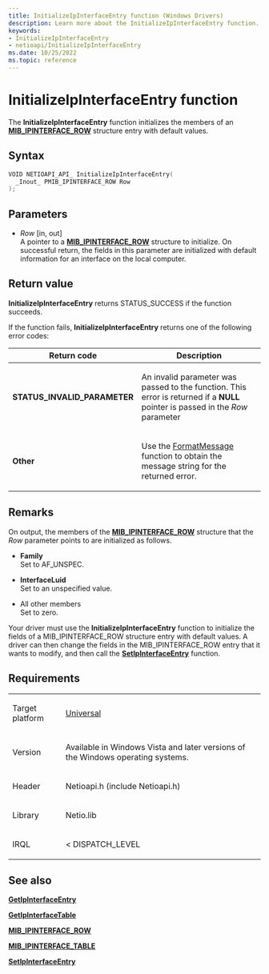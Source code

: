 ```yaml
---
title: InitializeIpInterfaceEntry function (Windows Drivers)
description: Learn more about the InitializeIpInterfaceEntry function.
keywords:
- InitializeIpInterfaceEntry
- netioapi/InitializeIpInterfaceEntry
ms.date: 10/25/2022
ms.topic: reference
---
```


# InitializeIpInterfaceEntry function

The **InitializeIpInterfaceEntry** function initializes the members of an [**MIB\_IPINTERFACE\_ROW**](mib-ipinterface-row.md) structure entry with default values.

## Syntax

``` c++
VOID NETIOAPI_API_ InitializeIpInterfaceEntry(
  _Inout_ PMIB_IPINTERFACE_ROW Row
);
```

## Parameters

- *Row* \[in, out\]  
   A pointer to a [**MIB\_IPINTERFACE\_ROW**](mib-ipinterface-row.md) structure to initialize. On successful return, the fields in this parameter are initialized with default information for an interface on the local computer.

## Return value

**InitializeIpInterfaceEntry** returns STATUS\_SUCCESS if the function succeeds.

If the function fails, **InitializeIpInterfaceEntry** returns one of the following error codes:

<table>
<thead>
<tr class="header">
<th>Return code</th>
<th>Description</th>
</tr>
</thead>
<tbody>
<tr class="odd">
<td><strong>STATUS_INVALID_PARAMETER</strong></td>
<td><p>An invalid parameter was passed to the function. This error is returned if a <strong>NULL</strong> pointer is passed in the <em>Row</em> parameter</p></td>
</tr>
<tr class="even">
<td><strong>Other</strong></td>
<td><p>Use the <a href="/windows/win32/api/winbase/nf-winbase-formatmessage">FormatMessage</a> function to obtain the message string for the returned error.</p></td>
</tr>
</tbody>
</table>

## Remarks

On output, the members of the [**MIB\_IPINTERFACE\_ROW**](mib-ipinterface-row.md) structure that the *Row* parameter points to are initialized as follows.

- **Family**  
   Set to AF\_UNSPEC.

- **InterfaceLuid**  
   Set to an unspecified value.

- All other members  
   Set to zero.

Your driver must use the **InitializeIpInterfaceEntry** function to initialize the fields of a MIB\_IPINTERFACE\_ROW structure entry with default values. A driver can then change the fields in the MIB\_IPINTERFACE\_ROW entry that it wants to modify, and then call the [**SetIpInterfaceEntry**](setipinterfaceentry.md) function.

## Requirements

<table>
<tbody>
<tr class="odd">
<td><p>Target platform</p></td>
<td><a href="/windows-hardware/drivers/develop/target-platforms">Universal</a></td>
</tr>
<tr class="even">
<td><p>Version</p></td>
<td><p>Available in Windows Vista and later versions of the Windows operating systems.</p></td>
</tr>
<tr class="odd">
<td><p>Header</p></td>
<td>Netioapi.h (include Netioapi.h)</td>
</tr>
<tr class="even">
<td><p>Library</p></td>
<td>Netio.lib</td>
</tr>
<tr class="odd">
<td><p>IRQL</p></td>
<td><p>&lt; DISPATCH_LEVEL</p></td>
</tr>
</tbody>
</table>

## See also

[**GetIpInterfaceEntry**](getipinterfaceentry.md)

[**GetIpInterfaceTable**](getipinterfacetable.md)

[**MIB\_IPINTERFACE\_ROW**](mib-ipinterface-row.md)

[**MIB\_IPINTERFACE\_TABLE**](mib-ipinterface-table.md)

[**SetIpInterfaceEntry**](setipinterfaceentry.md)
